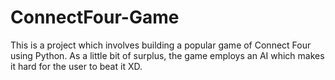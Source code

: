 # ConnectFour-Game
This is a project which involves building a popular game of Connect Four using Python. As a little bit of surplus, the game employs an AI which makes it hard for the user to beat it XD.
